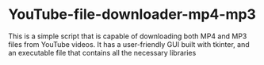 # YouTube-file-downloader-mp4-mp3
This is a simple script that is capable of downloading both MP4 and MP3 files from YouTube videos. 
It has a user-friendly GUI built with tkinter, and an executable file that contains all the necessary libraries

